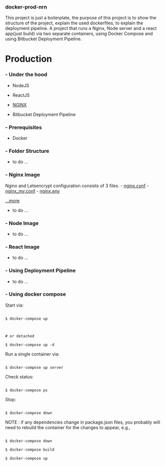 
### docker-prod-nrn

  
This project is just a boilerplate, the purpose of this project is to show the structure of the project, explain the used dockerfiles, to explain the deployment pipeline.
A project that runs a Nginx, Node server and a react app(just build) via two separate containers, using Docker Compose and using Bitbucket Deployment Pipeline. 
  

# **Production**

  

### - Under the hood

  

- NodeJS

- ReactJS

- [NGINX](https://github.com/umputun/nginx-le)

- Bitbucket Deployment Pipeline


### - Prerequisites

  
- Docker

### -  Folder Structure

- to do ...


### -  Nginx Image
	
Nginx and Letsencrypt configuration consists of 3 files. 
	  - [nginx.conf](https://github.com/baozdemir/docker-prop-nrn/blob/master/nginx/nginx.conf) 
	  - [nginx_my.conf](https://github.com/baozdemir/docker-prop-nrn/blob/master/nginx/nginx_my.conf)
	  - [nginx.env](https://github.com/baozdemir/docker-prop-nrn/blob/master/nginx/nginx.env)
	  
[...more](https://github.com/umputun/nginx-le)

- to do ...

### -  Node Image

- to do ...


### -  React Image

- to do ...


### - Using Deployment Pipeline


- to do ...


### - Using docker compose

 

Start via:

  

```

$ docker-compose up

  

# or detached

$ docker-compose up -d

```

  

Run a single container via:

  

```

$ docker-compose up server

```

  

Check status:

  

```

$ docker-compose ps

```

  

Stop:

  

```

$ docker-compose down

```

  

NOTE : if any dependencies change in package.json files, you probably will need to rebuild the container for the changes to appear, e.g.,

  

```

$ docker-compose down

$ docker-compose build

$ docker-compose up

```

